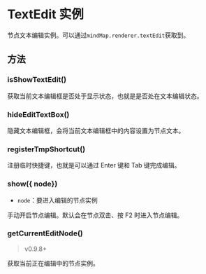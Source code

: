 # TextEdit 实例

节点文本编辑实例。可以通过`mindMap.renderer.textEdit`获取到。

## 方法

### isShowTextEdit()

获取当前文本编辑框是否处于显示状态，也就是是否处在文本编辑状态。

### hideEditTextBox()

隐藏文本编辑框，会将当前文本编辑框中的内容设置为节点文本。

### registerTmpShortcut()

注册临时快捷键，也就是可以通过 Enter 键和 Tab 键完成编辑。

### show({ node})

- `node`：要进入编辑的节点实例

手动开启节点编辑。默认会在节点双击、按 F2 时进入节点编辑。

### getCurrentEditNode()

> v0.9.8+

获取当前正在编辑中的节点实例。